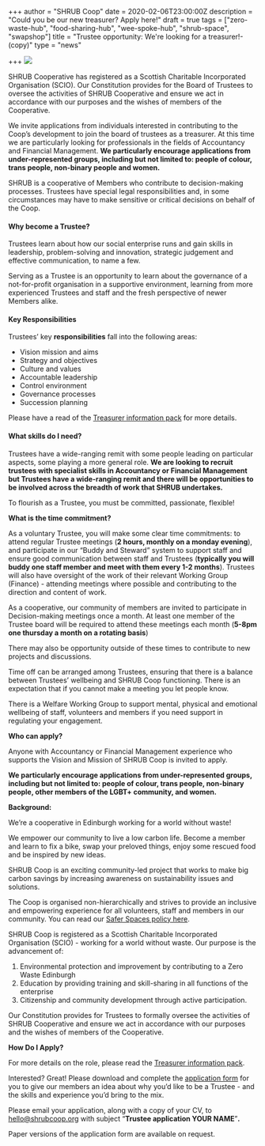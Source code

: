 +++
author = "SHRUB Coop"
date = 2020-02-06T23:00:00Z
description = "Could you be our new treasurer? Apply here!"
draft = true
tags = ["zero-waste-hub", "food-sharing-hub", "wee-spoke-hub", "shrub-space", "swapshop"]
title = "Trustee opportunity: We're looking for a treasurer!-(copy)"
type = "news"

+++
![](https://res.cloudinary.com/shrub-co-op/image/upload/v1572008860/shrubcoop.org/media/web_image_template_tm3vs6.png)

SHRUB Cooperative has registered as a Scottish Charitable Incorporated Organisation (SCIO). Our Constitution provides for the Board of Trustees to oversee the activities of SHRUB Cooperative and ensure we act in accordance with our purposes and the wishes of members of the Cooperative.

We invite applications from individuals interested in contributing to the Coop’s development to join the board of trustees as a treasurer. At this time we are particularly looking for professionals in the fields of Accountancy and Financial Management. **We particularly encourage applications from under-represented groups, including but not limited to: people of colour, trans people, non-binary people and women.**

SHRUB is a cooperative of Members who contribute to decision-making processes. Trustees have special legal responsibilities and, in some circumstances may have to make sensitive or critical decisions on behalf of the Coop.

#### Why become a Trustee?

Trustees learn about how our social enterprise runs and gain skills in leadership, problem-solving and innovation, strategic judgement and effective communication, to name a few.

Serving as a Trustee is an opportunity to learn about the governance of a not-for-profit organisation in a supportive environment, learning from more experienced Trustees and staff and the fresh perspective of newer Members alike.

#### Key Responsibilities

Trustees’ key **responsibilities** fall into the following areas:

* Vision mission and aims
* Strategy and objectives
* Culture and values
* Accountable leadership
* Control environment
* Governance processes
* Succession planning

Please have a read of the [Treasurer information pack](https://res.cloudinary.com/shrub-co-op/image/upload/v1580985682/shrubcoop.org/media/SHRUB_Treasurer_information_2020_fnjrvy.pdf "SHRUB_Treasurer_information_2020_fnjrvy.pdf") for more details.

#### What skills do I need?

Trustees have a wide-ranging remit with some people leading on particular aspects, some playing a more general role. **We are looking to recruit trustees with specialist skills in Accountancy or Financial Management but Trustees have a wide-ranging remit and there will be opportunities to be involved across the breadth of work that SHRUB undertakes.**

To flourish as a Trustee, you must be committed, passionate, flexible!

**What is the time commitment?**

As a voluntary Trustee, you will make some clear time commitments: to attend regular Trustee meetings (**2 hours, monthly on a monday evening**), and participate in our “Buddy and Steward” system to support staff and ensure good communication between staff and Trustees (**typically you will buddy one staff member and meet with them every 1-2 months**). Trustees will also have oversight of the work of their relevant Working Group (Finance) - attending meetings where possible and contributing to the direction and content of work.

As a cooperative, our community of members are invited to participate in Decision-making meetings once a month. At least one member of the Trustee board will be required to attend these meetings each month (**5-8pm one thursday a month on a rotating basis**)

There may also be opportunity outside of these times to contribute to new projects and discussions.

Time off can be arranged among Trustees, ensuring that there is a balance between Trustees’ wellbeing and SHRUB Coop functioning. There is an expectation that if you cannot make a meeting you let people know.

There is a Welfare Working Group to support mental, physical and emotional wellbeing of staff, volunteers and members if you need support in regulating your engagement.

**Who can apply?**

Anyone with Accountancy or Financial Management experience who supports the Vision and Mission of SHRUB Coop is invited to apply.

**We particularly encourage applications from under-represented groups, including but not limited to: people of colour, trans people, non-binary people, other members of the LGBT+ community, and women.**

**Background:**

We’re a cooperative in Edinburgh working for a world without waste!

We empower our community to live a low carbon life. Become a member and learn to fix a bike, swap your preloved things, enjoy some rescued food and be inspired by new ideas.

SHRUB Coop is an exciting community-led project that works to make big carbon savings by increasing awareness on sustainability issues and solutions.

The Coop is organised non-hierarchically and strives to provide an inclusive and empowering experience for all volunteers, staff and members in our community. You can read our [Safer Spaces policy here](https://www.shrubcoop.org/wp-content/uploads/2018/02/SHRUB-Safer-Spaces-Policy-2.0.pdf).

SHRUB Coop is registered as a Scottish Charitable Incorporated Organisation (SCIO) - working for a world without waste. Our purpose is the advancement of:

1. Environmental protection and improvement by contributing to a Zero Waste Edinburgh
2. Education by providing training and skill-sharing in all functions of the enterprise
3. Citizenship and community development through active participation.

Our Constitution provides for Trustees to formally oversee the activities of SHRUB Cooperative and ensure we act in accordance with our purposes and the wishes of members of the Cooperative.

**How Do I Apply?**

For more details on the role, please read the [Treasurer information pack](https://res.cloudinary.com/shrub-co-op/image/upload/v1580998761/shrubcoop.org/media/SHRUB_Treasurer_information_2020_frpjqb.pdf "SHRUB_Treasurer_information_2020_frpjqb.pdf").

Interested? Great! Please download and complete the [application form](https://docs.google.com/document/d/1HNHrLjy9JTEUhi0Zwu8xTbHZ3OIG5y6DzYaDm1IQ2Fk/edit?usp=sharing) for you to give our members an idea about why you’d like to be a Trustee - and the skills and experience you’d bring to the mix.

Please email your application, along with a copy of your CV, to [hello@shrubcoop.org](mailto:hello@shrubcoop.org) with subject “**Trustee application YOUR NAME**”**.**

Paper versions of the application form are available on request.